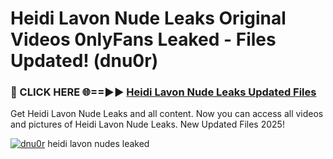 # Heidi Lavon Nude Leaks Original Videos 0nlyFans Leaked - Files Updated! (dnu0r)

<h3>🔴 CLICK HERE 🌐==►► <a href="https://tinyurl.com/yc6ubb5a" rel="nofollow">Heidi Lavon Nude Leaks Updated Files</a></h3>

Get Heidi Lavon Nude Leaks and all content. Now you can access all videos and pictures of Heidi Lavon Nude Leaks. New Updated Files 2025!

[![dnu0r](https://i.imgur.com/7eu0CRL.gif)](https://tinyurl.com/yc6ubb5a)
heidi lavon nudes leaked